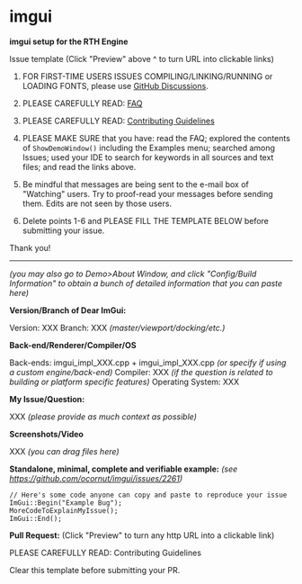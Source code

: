 # imgui
**imgui setup for the RTH Engine**

Issue template
(Click "Preview" above ^ to turn URL into clickable links)

1. FOR FIRST-TIME USERS ISSUES COMPILING/LINKING/RUNNING or LOADING FONTS,  please use [GitHub Discussions](https://github.com/ocornut/imgui/discussions).

2. PLEASE CAREFULLY READ: [FAQ](https://github.com/ocornut/imgui/blob/master/docs/FAQ.md)

3. PLEASE CAREFULLY READ: [Contributing Guidelines](https://github.com/ocornut/imgui/blob/master/docs/CONTRIBUTING.md)

4. PLEASE MAKE SURE that you have: read the FAQ; explored the contents of `ShowDemoWindow()` including the Examples menu; searched among Issues; used your IDE to search for keywords in all sources and text files; and read the links above.

5. Be mindful that messages are being sent to the e-mail box of "Watching" users. Try to proof-read your messages before sending them. Edits are not seen by those users.

6. Delete points 1-6 and PLEASE FILL THE TEMPLATE BELOW before submitting your issue.

Thank you!

----

_(you may also go to Demo>About Window, and click "Config/Build Information" to obtain a bunch of detailed information that you can paste here)_

**Version/Branch of Dear ImGui:**

Version: XXX
Branch: XXX _(master/viewport/docking/etc.)_

**Back-end/Renderer/Compiler/OS**

Back-ends: imgui_impl_XXX.cpp + imgui_impl_XXX.cpp _(or specify if using a custom engine/back-end)_
Compiler: XXX _(if the question is related to building or platform specific features)_
Operating System: XXX

**My Issue/Question:**

XXX _(please provide as much context as possible)_

**Screenshots/Video**

XXX _(you can drag files here)_

**Standalone, minimal, complete and verifiable example:** _(see https://github.com/ocornut/imgui/issues/2261)_
```
// Here's some code anyone can copy and paste to reproduce your issue
ImGui::Begin("Example Bug");
MoreCodeToExplainMyIssue();
ImGui::End();
```
**Pull Request:**
(Click "Preview" to turn any http URL into a clickable link)

PLEASE CAREFULLY READ: Contributing Guidelines

Clear this template before submitting your PR.
